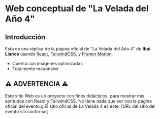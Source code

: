 # Web conceptual de "La Velada del Año 4"

## Introducción

Esta es una réplica de la página oficial de "La Velada del Año 4" de **Ibai Llanos** usando [React](https://react.dev), [TailwindCSS](https://tailwindcss.com), y [Framer Motion](https://www.framer.com/motion/).

* Cuenta con imágenes optimizadas
* Totalmente responsive

## ⚠️ **ADVERTENCIA** ⚠️

Este sitio Web es un proyecto con fines didácticos, para mostrar mis aptitudes con React y TailwindCSS. No tiene nada que ver con la página oficial del evento.ç
El sitio oficial de La Velada 4 es este: [URL del sitio del evento sin confirmar]
